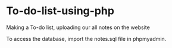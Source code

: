 # To-do-list-using-php
Making a To-do list, uploading our all notes on the website

To access the database, import the notes.sql file in phpmyadmin.
